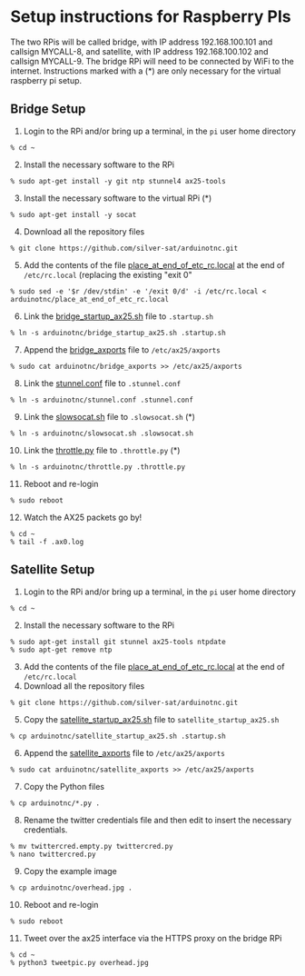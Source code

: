 # Setup instructions for Raspberry PIs

The two RPis will be called bridge, with IP address 192.168.100.101 and callsign MYCALL-8, and satellite, with IP address 192.168.100.102 and callsign MYCALL-9. The bridge RPi will need to be connected by WiFi to the internet. Instructions marked with a (\*) are only necessary for the virtual raspberry pi setup. 

## Bridge Setup

1. Login to the RPi and/or bring up a terminal, in the `pi` user home directory
```
% cd ~
```
2. Install the necessary software to the RPi
```
% sudo apt-get install -y git ntp stunnel4 ax25-tools
```
3. Install the necessary software to the virtual RPi (\*)
```
% sudo apt-get install -y socat
```
4. Download all the repository files
```
% git clone https://github.com/silver-sat/arduinotnc.git
```
5. Add the contents of the file [place_at_end_of_etc_rc.local](arduinotnc/place_at_end_of_etc_rc.local) at the end of `/etc/rc.local` (replacing the existing "exit 0"
```
% sudo sed -e '$r /dev/stdin' -e '/exit 0/d' -i /etc/rc.local < arduinotnc/place_at_end_of_etc_rc.local
```
6. Link the [bridge_startup_ax25.sh](arduinotnc/bridge_startup_ax25.sh) file to `.startup.sh`
```
% ln -s arduinotnc/bridge_startup_ax25.sh .startup.sh
```
7. Append the [bridge_axports](arduinotnc/bridge_axports) file to `/etc/ax25/axports`
```
% sudo cat arduinotnc/bridge_axports >> /etc/ax25/axports
```
8. Link the [stunnel.conf](arduinotnc/stunnel.conf) file to `.stunnel.conf`
```
% ln -s arduinotnc/stunnel.conf .stunnel.conf
```
9. Link the [slowsocat.sh](arduinotnc/slowsocat.sh) file to `.slowsocat.sh` (\*)
```
% ln -s arduinotnc/slowsocat.sh .slowsocat.sh
```
10. Link the [throttle.py](arduinotnc/throttle.py) file to `.throttle.py` (\*)
```
% ln -s arduinotnc/throttle.py .throttle.py
```
11. Reboot and re-login
```
% sudo reboot
```
12. Watch the AX25 packets go by!
```
% cd ~
% tail -f .ax0.log
```

## Satellite Setup

1. Login to the RPi and/or bring up a terminal, in the `pi` user home directory
```
% cd ~
```
2. Install the necessary software to the RPi
```
% sudo apt-get install git stunnel ax25-tools ntpdate
% sudo apt-get remove ntp
```
3. Add the contents of the file [place_at_end_of_etc_rc.local](place_at_end_of_etc_rc.local) at the end of `/etc/rc.local`
4. Download all the repository files
```
% git clone https://github.com/silver-sat/arduinotnc.git
```
5. Copy the [satellite_startup_ax25.sh](satellite_startup_ax25.sh) file to `satellite_startup_ax25.sh`
```
% cp arduinotnc/satellite_startup_ax25.sh .startup.sh
```
6. Append the [satellite_axports](satellite_axports) file to `/etc/ax25/axports`
```
% sudo cat arduinotnc/satellite_axports >> /etc/ax25/axports
```
7. Copy the Python files
```
% cp arduinotnc/*.py .
```
8. Rename the twitter credentials file and then edit to insert the necessary credentials.
```
% mv twittercred.empty.py twittercred.py
% nano twittercred.py
```
9. Copy the example image
```
% cp arduinotnc/overhead.jpg .
```
10. Reboot and re-login
```
% sudo reboot
```
11. Tweet over the ax25 interface via the HTTPS proxy on the bridge RPi
```
% cd ~
% python3 tweetpic.py overhead.jpg
```
